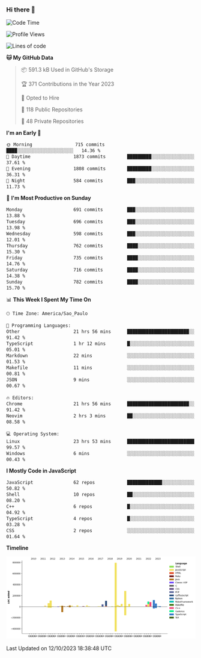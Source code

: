 ### Hi there 👋

<!--START_SECTION:waka-->
![Code Time](http://img.shields.io/badge/Code%20Time-5%2C105%20hrs%2027%20mins-blue)

![Profile Views](http://img.shields.io/badge/Profile%20Views-0-blue)

![Lines of code](https://img.shields.io/badge/From%20Hello%20World%20I%27ve%20Written-2.1%20million%20lines%20of%20code-blue)

**🐱 My GitHub Data** 

> 📦 591.3 kB Used in GitHub's Storage 
 > 
> 🏆 371 Contributions in the Year 2023
 > 
> 💼 Opted to Hire
 > 
> 📜 118 Public Repositories 
 > 
> 🔑 48 Private Repositories 
 > 
**I'm an Early 🐤** 

```text
🌞 Morning                715 commits         ████░░░░░░░░░░░░░░░░░░░░░   14.36 % 
🌆 Daytime                1873 commits        █████████░░░░░░░░░░░░░░░░   37.61 % 
🌃 Evening                1808 commits        █████████░░░░░░░░░░░░░░░░   36.31 % 
🌙 Night                  584 commits         ███░░░░░░░░░░░░░░░░░░░░░░   11.73 % 
```
📅 **I'm Most Productive on Sunday** 

```text
Monday                   691 commits         ███░░░░░░░░░░░░░░░░░░░░░░   13.88 % 
Tuesday                  696 commits         ███░░░░░░░░░░░░░░░░░░░░░░   13.98 % 
Wednesday                598 commits         ███░░░░░░░░░░░░░░░░░░░░░░   12.01 % 
Thursday                 762 commits         ████░░░░░░░░░░░░░░░░░░░░░   15.30 % 
Friday                   735 commits         ████░░░░░░░░░░░░░░░░░░░░░   14.76 % 
Saturday                 716 commits         ████░░░░░░░░░░░░░░░░░░░░░   14.38 % 
Sunday                   782 commits         ████░░░░░░░░░░░░░░░░░░░░░   15.70 % 
```


📊 **This Week I Spent My Time On** 

```text
🕑︎ Time Zone: America/Sao_Paulo

💬 Programming Languages: 
Other                    21 hrs 56 mins      ███████████████████████░░   91.42 % 
TypeScript               1 hr 12 mins        █░░░░░░░░░░░░░░░░░░░░░░░░   05.01 % 
Markdown                 22 mins             ░░░░░░░░░░░░░░░░░░░░░░░░░   01.53 % 
Makefile                 11 mins             ░░░░░░░░░░░░░░░░░░░░░░░░░   00.81 % 
JSON                     9 mins              ░░░░░░░░░░░░░░░░░░░░░░░░░   00.67 % 

🔥 Editors: 
Chrome                   21 hrs 56 mins      ███████████████████████░░   91.42 % 
Neovim                   2 hrs 3 mins        ██░░░░░░░░░░░░░░░░░░░░░░░   08.58 % 

💻 Operating System: 
Linux                    23 hrs 53 mins      █████████████████████████   99.57 % 
Windows                  6 mins              ░░░░░░░░░░░░░░░░░░░░░░░░░   00.43 % 
```

**I Mostly Code in JavaScript** 

```text
JavaScript               62 repos            █████████████░░░░░░░░░░░░   50.82 % 
Shell                    10 repos            ██░░░░░░░░░░░░░░░░░░░░░░░   08.20 % 
C++                      6 repos             █░░░░░░░░░░░░░░░░░░░░░░░░   04.92 % 
TypeScript               4 repos             █░░░░░░░░░░░░░░░░░░░░░░░░   03.28 % 
CSS                      2 repos             ░░░░░░░░░░░░░░░░░░░░░░░░░   01.64 % 
```



**Timeline**

![Lines of Code chart](https://raw.githubusercontent.com/jampow/jampow/master/assets/bar_graph.png)


 Last Updated on 12/10/2023 18:38:48 UTC
<!--END_SECTION:waka-->
